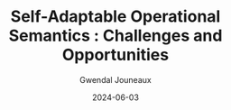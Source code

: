 ---
layout: talk
title: "Self-Adaptable Operational Semantics : Challenges and Opportunities"
description: "Presentation of the perspectives of my PhD at the GT IDM during the GdR GPL days"
date: 2024-06-03
# slides: SLE_SPLASH23_Slides.pdf
# preprint: https://inria.hal.science/hal-04252577/document

author: Gwendal Jouneaux
---